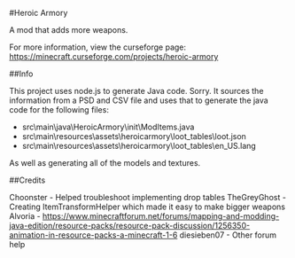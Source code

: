 #Heroic Armory 

A mod that adds more weapons.

For more information, view the curseforge page: https://minecraft.curseforge.com/projects/heroic-armory

##Info

This project uses node.js to generate Java code. Sorry. It sources the information from a PSD and CSV file and uses that to generate the java code for the following files:

- src\main\java\HeroicArmory\init\ModItems.java
- src\main\resources\assets\heroicarmory\loot_tables\loot.json
- src\main\resources\assets\heroicarmory\loot_tables\en_US.lang

As well as generating all of the models and textures.


##Credits

Choonster - Helped troubleshoot implementing drop tables
TheGreyGhost - Creating ItemTransformHelper which made it easy to make bigger weapons
Alvoria - https://www.minecraftforum.net/forums/mapping-and-modding-java-edition/resource-packs/resource-pack-discussion/1256350-animation-in-resource-packs-a-minecraft-1-6
diesieben07 - Other forum help